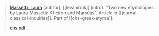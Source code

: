 >[Massetti, Laura](massetti.md) (author);  [[levaniouk]] (intro). "Two new etymologies by Laura Massetti: Kheírōn and Marsúās". Article in [[journal-classical-inquiries]]. Part of [[chs-greek-etyma]].

> [chs](https://classical-inquiries.chs.harvard.edu/two-new-etymologies-by-laura-massetti-kheiron-and-marsuas/)
> [pdf](a/massetti-2018-07-20.pdf)